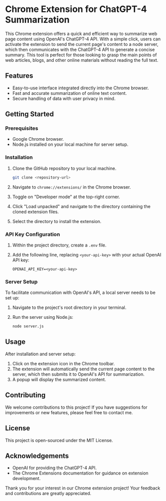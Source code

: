 # Chrome Extension for ChatGPT-4 Summarization

This Chrome extension offers a quick and efficient way to summarize web page content using OpenAI's ChatGPT-4 API. With a simple click, users can activate the extension to send the current page's content to a node server, which then communicates with the ChatGPT-4 API to generate a concise summary. This tool is perfect for those looking to grasp the main points of web articles, blogs, and other online materials without reading the full text.

## Features

- Easy-to-use interface integrated directly into the Chrome browser.
- Fast and accurate summarization of online text content.
- Secure handling of data with user privacy in mind.

## Getting Started

### Prerequisites

- Google Chrome browser.
- Node.js installed on your local machine for server setup.

### Installation

1. Clone the GitHub repository to your local machine.

   ```sh
   git clone <repository-url>
   ```

2. Navigate to `chrome://extensions/` in the Chrome browser.
3. Toggle on "Developer mode" at the top-right corner.
4. Click "Load unpacked" and navigate to the directory containing the cloned extension files.
5. Select the directory to install the extension.

### API Key Configuration

1. Within the project directory, create a `.env` file.
2. Add the following line, replacing `<your-api-key>` with your actual OpenAI API key:

   ```env
   OPENAI_API_KEY=<your-api-key>
   ```

### Server Setup

To facilitate communication with OpenAI's API, a local server needs to be set up:

1. Navigate to the project's root directory in your terminal.
2. Run the server using Node.js:

   ```sh
   node server.js
   ```

## Usage

After installation and server setup:

1. Click on the extension icon in the Chrome toolbar.
2. The extension will automatically send the current page content to the server, which then submits it to OpenAI's API for summarization.
3. A popup will display the summarized content.

## Contributing

We welcome contributions to this project! If you have suggestions for improvements or new features, please feel free to contact me.

## License

This project is open-sourced under the MIT License.

## Acknowledgements

- OpenAI for providing the ChatGPT-4 API.
- The Chrome Extensions documentation for guidance on extension development.

Thank you for your interest in our Chrome extension project! Your feedback and contributions are greatly appreciated.